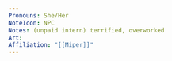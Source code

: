 ```yaml
---
Pronouns: She/Her
NoteIcon: NPC
Notes: (unpaid intern) terrified, overworked
Art: 
Affiliation: "[[Miper]]"
---
```

